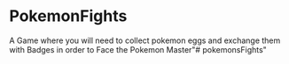 # PokemonFights

A Game where you will need to collect pokemon eggs and exchange them with Badges in order to Face the Pokemon Master"# pokemonsFights" 
